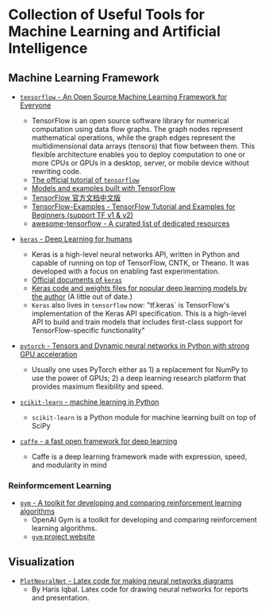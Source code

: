 # Collection of Useful Tools for Machine Learning and Artificial Intelligence

## Machine Learning Framework

* [`tensorflow` - An Open Source Machine Learning Framework for Everyone ](https://github.com/tensorflow/tensorflow)
    - TensorFlow is an open source software library for numerical computation using data flow graphs. The graph nodes represent mathematical operations, while the graph edges represent the multidimensional data arrays (tensors) that flow between them. This flexible architecture enables you to deploy computation to one or more CPUs or GPUs in a desktop, server, or mobile device without rewriting code.
    - [The official tutorial of `tensorflow`](https://www.tensorflow.org/tutorials/)
    - [Models and examples built with TensorFlow](https://github.com/tensorflow/models)
    - [TensorFlow 官方文档中文版](https://github.com/jikexueyuanwiki/tensorflow-zh)
    - [TensorFlow-Examples - TensorFlow Tutorial and Examples for Beginners (support TF v1 & v2)](https://github.com/aymericdamien/TensorFlow-Examples)
    - [awesome-tensorflow - A curated list of dedicated resources](https://github.com/jtoy/awesome-tensorflow)

* [`keras` - Deep Learning for humans](https://github.com/keras-team/keras)
    - Keras is a high-level neural networks API, written in Python and capable of running on top of TensorFlow, CNTK, or Theano. It was developed with a focus on enabling fast experimentation.
    - [Official documents of `keras`](https://keras.io/)
    - [Keras code and weights files for popular deep learning models by the author](https://github.com/fchollet/deep-learning-models) (A little out of date.)
    - `Keras` also lives in `tensorflow` now: "tf.keras` is TensorFlow's implementation of the Keras API specification. This is a high-level API to build and train models that includes first-class support for TensorFlow-specific functionality"

* [`pytorch` - Tensors and Dynamic neural networks in Python with strong GPU acceleration](https://github.com/pytorch/pytorch)
    - Usually one uses PyTorch either as 1) a replacement for NumPy to use the power of GPUs; 2) a deep learning research platform that provides maximum flexibility and speed.

* [`scikit-learn` - machine learning in Python](https://github.com/scikit-learn/scikit-learn)
    - `scikit-learn` is a Python module for machine learning built on top of SciPy

* [`caffe` - a fast open framework for deep learning](https://github.com/BVLC/caffe)
    - Caffe is a deep learning framework made with expression, speed, and modularity in mind


### Reinformcement Learning

* [`gym` - A toolkit for developing and comparing reinforcement learning algorithms](https://github.com/openai/gym)
    - OpenAI Gym is a toolkit for developing and comparing reinforcement learning algorithms.
    - [`gym` project website](https://gym.openai.com/)

## Visualization

* [`PlotNeuralNet` - Latex code for making neural networks diagrams](https://github.com/HarisIqbal88/PlotNeuralNet)
    - By Haris Iqbal. Latex code for drawing neural networks for reports and presentation.